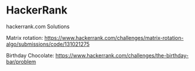 # HackerRank
 hackerrank.com Solutions

Matrix rotation: https://www.hackerrank.com/challenges/matrix-rotation-algo/submissions/code/131021275

Birthday Chocolate: https://www.hackerrank.com/challenges/the-birthday-bar/problem
